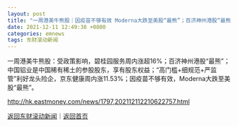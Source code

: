 ```yaml
---
layout: post
title: "一周港美牛熊股｜因疫苗不够有效 Moderna大跌至美股“最熊”；百济神州港股“最熊”"
date: 2021-12-11 12:49:38 +0800
categories: emnews
tags: 东财滚动新闻
---
```


一周港美牛熊股：受政策影响，碧桂园服务周内涨超16%；百济神州港股“最熊”；中国铝业是中国稀有稀土的参股股东，享有股东权益；“高门槛+细规范+严监管”利好龙头险企，京东健康周内涨11.53%；因疫苗不够有效，Moderna大跌至美股“最熊”。

<http://hk.eastmoney.com/news/1797,202112112210622757.html>

[返回东财滚动新闻](//finews.withounder.com/emnews/)｜[返回首页](//finews.withounder.com/)